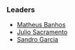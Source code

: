### Leaders

* [Matheus Banhos](mailto:matheus.banhos@owasp.org)
* [Julio Sacramento](mailto:julio.sacramento@owasp.org)
* [Sandro Garcia](mailto:sandro.garcia@owasp.org)
